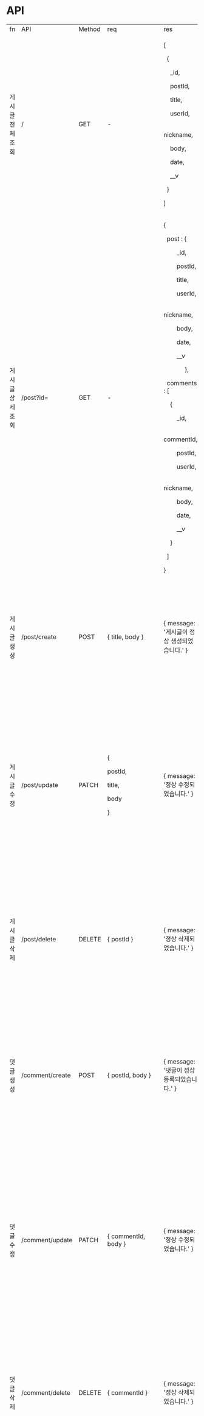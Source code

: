 # API

<table style="width: 100%">
<tbody>
<tr style="height: 23px;">
<td style="height: 23px; width: 73px;">fn</td>
<td style="height: 23px; width: 119px;">API</td>
<td style="height: 23px; width: 58px;">Method</td>
<td style="height: 23px; width: 128px;">req</td>
<td style="height: 23px; width: 206px;">res</td>
<td style="height: 23px; width: 118px;">reqHeader</td>
<td style="height: 23px; width: 117.172px;">resHeader</td>
<td style="height: 23px; width: 195.828px;">resErr</td>
</tr>
<tr style="height: 23px;">
<td style="height: 23px; width: 73px;">게시글 전체 조회</td>
<td style="height: 23px; width: 119px;">/</td>
<td style="height: 23px; width: 58px;">GET</td>
<td style="height: 23px; width: 128px;">-</td>
<td style="height: 23px; width: 206px;">
<p>[</p>
<p>&nbsp; {</p>
<p>&nbsp; &nbsp; _id,</p>
<p>&nbsp; &nbsp; postId,</p>
<p>&nbsp; &nbsp; title,</p>
<p>&nbsp; &nbsp; userId,</p>
<p>&nbsp; &nbsp; nickname,</p>
<p>&nbsp; &nbsp; body,</p>
<p>&nbsp; &nbsp; date,</p>
<p>&nbsp; &nbsp; __v</p>
<p>&nbsp; }&nbsp;</p>
<p>]</p>
</td>
<td style="height: 23px; width: 118px;">-</td>
<td style="height: 23px; width: 117.172px;">-</td>
<td style="height: 23px; width: 195.828px;">
<div>
<div>- 전체 데이터를 불러오는데 실패하였습니다.</div>
</div>
</td>
</tr>
<tr style="height: 23px;">
<td style="height: 23px; width: 73px;">게시글 상세 조회</td>
<td style="height: 23px; width: 119px;">/post?id=</td>
<td style="height: 23px; width: 58px;">GET</td>
<td style="height: 23px; width: 128px;">-</td>
<td style="height: 23px; width: 206px;">
<p>{</p>
<p>&nbsp; post : {</p>
<p>&nbsp; &nbsp; &nbsp; &nbsp; _id,</p>
<p>&nbsp; &nbsp; &nbsp; &nbsp; postId,</p>
<p>&nbsp; &nbsp; &nbsp; &nbsp; title,</p>
<p>&nbsp; &nbsp; &nbsp; &nbsp; userId,</p>
<p>&nbsp; &nbsp; &nbsp; &nbsp; nickname,</p>
<p>&nbsp; &nbsp; &nbsp; &nbsp; body,</p>
<p>&nbsp; &nbsp; &nbsp; &nbsp; date,</p>
<p>&nbsp; &nbsp; &nbsp; &nbsp; __v</p>
<p>&nbsp; &nbsp; &nbsp; &nbsp; &nbsp; &nbsp; &nbsp;},</p>
<p>&nbsp; comments : [</p>
<p>&nbsp; &nbsp; {</p>
<p>&nbsp; &nbsp; &nbsp; &nbsp; _id,</p>
<p>&nbsp; &nbsp; &nbsp; &nbsp; commentId,</p>
<p>&nbsp; &nbsp; &nbsp; &nbsp; postId,</p>
<p>&nbsp; &nbsp; &nbsp; &nbsp; userId,</p>
<p>&nbsp; &nbsp; &nbsp; &nbsp; nickname,</p>
<p>&nbsp; &nbsp; &nbsp; &nbsp; body,</p>
<p>&nbsp; &nbsp; &nbsp; &nbsp; date,</p>
<p>&nbsp; &nbsp; &nbsp; &nbsp; __v</p>
<p>&nbsp; &nbsp; }</p>
<p>&nbsp; ]</p>
<p>}</p>
</td>
<td style="height: 23px; width: 118px;">-</td>
<td style="height: 23px; width: 117.172px;">-</td>
<td style="height: 23px; width: 195.828px;">
<div>
<div>- 게시물 상세 정보를 불러오는데 실패하였습니다.</div>
</div>
</td>
</tr>
<tr style="height: 23px;">
<td style="height: 23px; width: 73px;">게시글 생성</td>
<td style="height: 23px; width: 119px;">/post/create</td>
<td style="height: 23px; width: 58px;">POST</td>
<td style="height: 23px; width: 128px;">{ title, body }</td>
<td style="height: 23px; width: 206px;">
<div>
<div>{ message: '게시글이 정상 생성되었습니다.' }</div>
</div>
</td>
<td style="height: 23px; width: 118px;">{ &ldquo;auth&rdquo;: &ldquo;Bearer ...&rdquo; }</td>
<td style="height: 23px; width: 117.172px;">-</td>
<td style="height: 23px; width: 195.828px;">
<div>- 게시글 제목은 필수입니다.</div>
<div>
<div>
<div>
<div>
<div>
<div>- 게시글 내용은 필수입니다.</div>
</div>
</div>
</div>
</div>
</div>
<div>
<div>
<div>
<div>
<div>
<div>
<div>
<div>- 게시글 제목의 형식이 일치하지 않습니다.</div>
</div>
</div>
</div>
</div>
</div>
</div>
</div>
<div>
<div>
<div>
<div>
<div>
<div>
<div>
<div>
<div>
<div>- 게시글 내용의 형식이 일치하지 않습니다.</div>
</div>
</div>
</div>
</div>
</div>
</div>
</div>
</div>
</div>
<div>
<div>
<div>
<div>
<div>
<div>
<div>
<div>
<div>
<div>
<div>- 게시글 작성에 실패하였습니다.</div>
</div>
</div>
</div>
</div>
</div>
</div>
</div>
</div>
</div>
</div>
</td>
</tr>
<tr style="height: 23px;">
<td style="height: 23px; width: 73px;">게시글 수정</td>
<td style="height: 23px; width: 119px;">/post/update</td>
<td style="height: 23px; width: 58px;">PATCH</td>
<td style="height: 23px; width: 128px;">
<p>{</p>
<p>postId,</p>
<p>title,</p>
<p>body</p>
<p>}</p>
</td>
<td style="height: 23px; width: 206px;">
<div>
<div>{ message: '정상 수정되었습니다.' }</div>
</div>
</td>
<td style="height: 23px; width: 118px;">{ &ldquo;auth&rdquo;: &ldquo;Bearer ...&rdquo; }</td>
<td style="height: 23px; width: 117.172px;">-</td>
<td style="height: 23px; width: 195.828px;">- 게시글 번호는 필수입니다.
<div>
<div>-&nbsp;게시글 제목은 필수입니다.</div>
<div>-&nbsp;게시글 내용은 필수입니다.</div>
<div>-&nbsp;게시글 번호의 형식이 일치하지 않습니다.</div>
<div>-&nbsp;게시글 제목의 형식이 일치하지 않습니다.</div>
<div>-&nbsp;게시글 내용의 형식이 일치하지 않습니다.</div>
<div>-&nbsp;게시글 수정은 본인이 작성한 게시글만 가능합니다.</div>
<div>-&nbsp;게시글 수정에 실패하였습니다.</div>
</div>
</td>
</tr>
<tr style="height: 23px;">
<td style="height: 23px; width: 73px;">게시글 삭제</td>
<td style="height: 23px; width: 119px;">/post/delete</td>
<td style="height: 23px; width: 58px;">DELETE</td>
<td style="height: 23px; width: 128px;">{ postId }</td>
<td style="height: 23px; width: 206px;">
<div>
<div>{ message: '정상 삭제되었습니다.' }</div>
</div>
</td>
<td style="height: 23px; width: 118px;">{ &ldquo;auth&rdquo;: &ldquo;Bearer ...&rdquo; }</td>
<td style="height: 23px; width: 117.172px;">-</td>
<td style="height: 23px; width: 195.828px;">
<p>-&nbsp;게시글 번호는 필수입니다.</p>
<p>-&nbsp;게시글 번호의 형식이 일치하지 않습니다.</p>
<p>-&nbsp;게시글 삭제는 본인이 작성한 게시글만 가능합니다.</p>
<p>-&nbsp;게시글 삭제를 실패하였습니다.</p>
</td>
</tr>
<tr style="height: 23px;">
<td style="height: 23px; width: 73px;">댓글 생성</td>
<td style="height: 23px; width: 119px;">/comment/create</td>
<td style="height: 23px; width: 58px;">POST</td>
<td style="height: 23px; width: 128px;">{ postId, body }</td>
<td style="height: 23px; width: 206px;">
<div>
<div>{ message: '댓글이 정상 등록되었습니다.' }</div>
</div>
</td>
<td style="height: 23px; width: 118px;">{ &ldquo;auth&rdquo;: &ldquo;Bearer ...&rdquo; }</td>
<td style="height: 23px; width: 117.172px;">-</td>
<td style="height: 23px; width: 195.828px;">
<p>-&nbsp;게시글 번호는 필수입니다.</p>
<p>-&nbsp;댓글 내용은 필수입니다.</p>
<p>-&nbsp;게시글 번호의 형식이 일치하지 않습니다.</p>
<p>-&nbsp;댓글 내용의 형식이 일치하지 않습니다.</p>
<p>-&nbsp;댓글 등록에 실패하였습니다.</p>
</td>
</tr>
<tr style="height: 23px;">
<td style="height: 23px; width: 73px;">댓글 수정</td>
<td style="height: 23px; width: 119px;">/comment/update</td>
<td style="height: 23px; width: 58px;">PATCH</td>
<td style="height: 23px; width: 128px;">{ commentId, body }</td>
<td style="height: 23px; width: 206px;">
<div>
<div>{ message: '정상 수정되었습니다.' }</div>
</div>
</td>
<td style="height: 23px; width: 118px;">{ &ldquo;auth&rdquo;: &ldquo;Bearer ...&rdquo; }</td>
<td style="height: 23px; width: 117.172px;">-</td>
<td style="height: 23px; width: 195.828px;">
<p>-&nbsp;댓글 번호는 필수입니다.</p>
<p>-&nbsp;댓글 내용은 필수입니다.</p>
<p>-&nbsp;댓글 번호의 형식이 일치하지 않습니다.</p>
<p>-&nbsp;댓글 내용의 형식이 일치하지 않습니다.</p>
<p>-&nbsp;댓글 수정은 본인이 작성한 댓글만 가능합니다.</p>
<p>-&nbsp;댓글 수정에 실패하였습니다.</p>
</td>
</tr>
<tr style="height: 23px;">
<td style="height: 23px; width: 73px;">댓글 삭제</td>
<td style="height: 23px; width: 119px;">/comment/delete</td>
<td style="height: 23px; width: 58px;">DELETE</td>
<td style="height: 23px; width: 128px;">{ commentId }</td>
<td style="height: 23px; width: 206px;">
<div>
<div>{ message: '정상 삭제되었습니다.' }</div>
</div>
</td>
<td style="height: 23px; width: 118px;">{ &ldquo;auth&rdquo;: &ldquo;Bearer ...&rdquo; }</td>
<td style="height: 23px; width: 117.172px;">-</td>
<td style="height: 23px; width: 195.828px;">
<p>-&nbsp;댓글 번호는 필수입니다.</p>
<p>-&nbsp;댓글 번호의 형식이 일치하지 않습니다.</p>
<p>-&nbsp;댓글 삭제는 본인이 작성한 댓글만 가능합니다.</p>
<p>-&nbsp;댓글 삭제에 실패하였습니다.</p>
</td>
</tr>
<tr style="height: 183px;">
<td style="height: 183px; width: 73px;">회원가입</td>
<td style="height: 183px; width: 119px;">/member/register</td>
<td style="height: 183px; width: 58px;">POST</td>
<td style="height: 183px; width: 128px;">
<p>{</p>
<p>id,</p>
<p>password,</p>
<p>nickname,</p>
<p>confirmPassword</p>
<p>}</p>
</td>
<td style="height: 183px; width: 206px;">
<div>
<div>{ message: '정상 등록되었습니다.' }</div>
</div>
</td>
<td style="height: 183px; width: 118px;">-&nbsp;</td>
<td style="height: 183px; width: 117.172px;">&nbsp;-</td>
<td style="height: 183px; width: 195.828px;">
<p>-&nbsp;id값은 필수입니다.</p>
<p>-&nbsp;password값은 필수입니다.</p>
<p>-&nbsp;confirmPassword값은 필수입니다.</p>
<p>-&nbsp;nickname값은 필수입니다.</p>
<p>-&nbsp;nickname값은 2자 이상 16자 이하, 영어 또는 숫자 또는 한글로 구성해 주세요.</p>
<p>-&nbsp;id값은 영문자로 시작하는 영문자 또는 숫자 6~20자를 입력해 주세요.</p>
<p>-&nbsp;password값은 8~16자 영문, 숫자, 특수문자를 최소 한가지씩 조합해서 입력해 주세요.</p>
<p>-&nbsp;입력한 id혹은 nickname이 중복된 값입니다.</p>
<p>-&nbsp;오류가 발생했습니다.&nbsp;</p>
</td>
</tr>
<tr style="height: 23px;">
<td style="height: 23px; width: 73px;">로그인</td>
<td style="height: 23px; width: 119px;">/member/login</td>
<td style="height: 23px; width: 58px;">POST</td>
<td style="height: 23px; width: 128px;">{ id, password }</td>
<td style="height: 23px; width: 206px;">
<div>
<div>{ message: '로그인 성공' }</div>
</div>
</td>
<td style="height: 23px; width: 118px;">-</td>
<td style="height: 23px; width: 117.172px;">{ &ldquo;auth&rdquo;: &ldquo;Bearer ...&rdquo; }</td>
<td style="height: 23px; width: 195.828px;">
<p>-&nbsp;id값은 필수입니다.</p>
<p>-&nbsp;password값은 필수입니다.</p>
<p>-&nbsp;로그인에 실패하였습니다.</p>
<p>-&nbsp;로그인 도중 오류가 발생하였습니다.</p>
</td>
</tr>
</tbody>
</table>
